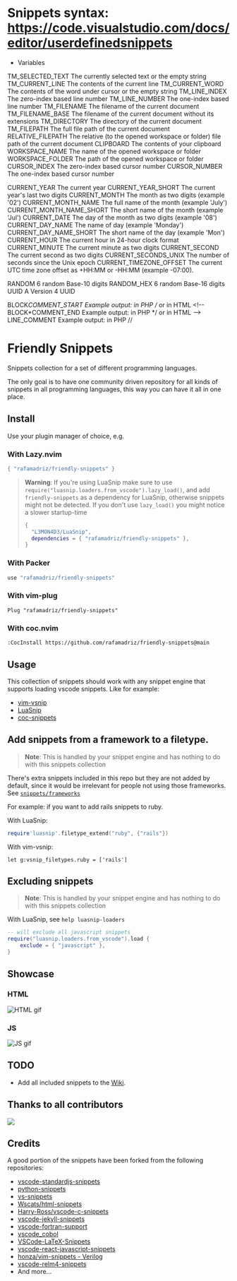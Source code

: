 # Snippets syntax: https://code.visualstudio.com/docs/editor/userdefinedsnippets

- Variables

TM_SELECTED_TEXT The currently selected text or the empty string
TM_CURRENT_LINE The contents of the current line
TM_CURRENT_WORD The contents of the word under cursor or the empty string
TM_LINE_INDEX The zero-index based line number
TM_LINE_NUMBER The one-index based line number
TM_FILENAME The filename of the current document
TM_FILENAME_BASE The filename of the current document without its extensions
TM_DIRECTORY The directory of the current document
TM_FILEPATH The full file path of the current document
RELATIVE_FILEPATH The relative (to the opened workspace or folder) file path of the current document
CLIPBOARD The contents of your clipboard
WORKSPACE_NAME The name of the opened workspace or folder
WORKSPACE_FOLDER The path of the opened workspace or folder
CURSOR_INDEX The zero-index based cursor number
CURSOR_NUMBER The one-index based cursor number

CURRENT_YEAR The current year
CURRENT_YEAR_SHORT The current year's last two digits
CURRENT_MONTH The month as two digits (example '02')
CURRENT_MONTH_NAME The full name of the month (example 'July')
CURRENT_MONTH_NAME_SHORT The short name of the month (example 'Jul')
CURRENT_DATE The day of the month as two digits (example '08')
CURRENT_DAY_NAME The name of day (example 'Monday')
CURRENT_DAY_NAME_SHORT The short name of the day (example 'Mon')
CURRENT_HOUR The current hour in 24-hour clock format
CURRENT_MINUTE The current minute as two digits
CURRENT_SECOND The current second as two digits
CURRENT_SECONDS_UNIX The number of seconds since the Unix epoch
CURRENT_TIMEZONE_OFFSET The current UTC time zone offset as +HH:MM or -HH:MM (example -07:00).

RANDOM 6 random Base-10 digits
RANDOM_HEX 6 random Base-16 digits
UUID A Version 4 UUID

BLOCK*COMMENT_START Example output: in PHP /* or in HTML \<!--
BLOCK*COMMENT_END Example output: in PHP */ or in HTML -->
LINE_COMMENT Example output: in PHP //

# Friendly Snippets

Snippets collection for a set of different programming languages.

The only goal is to have one community driven repository for all kinds of
snippets in all programming languages, this way you can have it all in one
place.

## Install

Use your plugin manager of choice, e.g.

### With Lazy.nvim

```lua
{ "rafamadriz/friendly-snippets" }
```

> **Warning**: If you're using LuaSnip make sure to use
> `require("luasnip.loaders.from_vscode").lazy_load()`, and add
> `friendly-snippets` as a dependency for LuaSnip, otherwise snippets might not
> be detected. If you don't use `lazy_load()` you might notice a slower
> startup-time
>
> ```lua
> {
>   "L3MON4D3/LuaSnip",
>   dependencies = { "rafamadriz/friendly-snippets" },
> }
> ```

### With Packer

```lua
use "rafamadriz/friendly-snippets"
```

### With vim-plug

```vim
Plug "rafamadriz/friendly-snippets"
```

### With coc.nvim

```vim
:CocInstall https://github.com/rafamadriz/friendly-snippets@main
```

## Usage

This collection of snippets should work with any snippet engine that supports
loading vscode snippets. Like for example:

- [vim-vsnip](https://github.com/hrsh7th/vim-vsnip)
- [LuaSnip](https://github.com/L3MON4D3/LuaSnip)
- [coc-snippets](https://github.com/neoclide/coc-snippets)

## Add snippets from a framework to a filetype.

> **Note**: This is handled by your snippet engine and has nothing to do with this snippets collection

There's extra snippets included in this repo but they are not added by default,
since it would be irrelevant for people not using those frameworks. See
[`snippets/frameworks`](https://github.com/rafamadriz/friendly-snippets/tree/main/snippets/frameworks)

For example: if you want to add rails snippets to ruby.

With LuaSnip:

```lua
require'luasnip'.filetype_extend("ruby", {"rails"})
```

With vim-vsnip:

```viml
let g:vsnip_filetypes.ruby = ['rails']
```

## Excluding snippets

> **Note**: This is handled by your snippet engine and has nothing to do with this snippets collection

With LuaSnip, see `help luasnip-loaders`

```lua
-- will exclude all javascript snippets
require("luasnip.loaders.from_vscode").load {
    exclude = { "javascript" },
}
```

## Showcase

### HTML

![HTML gif](https://user-images.githubusercontent.com/67771985/131255337-d53f3408-b60d-44a2-93ba-9a3240a7436e.gif)

### JS

![JS gif](https://user-images.githubusercontent.com/67771985/131255342-e393165a-e4b1-401e-9084-a782b9dd3fef.gif)

## TODO

- Add all included snippets to the
  [Wiki](https://github.com/rafamadriz/friendly-snippets/wiki).

## Thanks to all contributors

<a href="https://github.com/rafamadriz/friendly-snippets/graphs/contributors">
  <img src="https://contrib.rocks/image?repo=rafamadriz/friendly-snippets" />
</a>

## Credits

A good portion of the snippets have been forked from the following repositories:

- [vscode-standardjs-snippets](https://github.com/capaj/vscode-standardjs-snippets)
- [python-snippets](https://github.com/cstrap/python-snippets)
- [vs-snippets](https://github.com/kitagry/vs-snippets)
- [Wscats/html-snippets](https://github.com/Wscats/html-snippets)
- [Harry-Ross/vscode-c-snippets](https://github.com/Harry-Ross/vscode-c-snippets)
- [vscode-jekyll-snippets](https://github.com/edheltzel/vscode-jekyll-snippets)
- [vscode-fortran-support](https://github.com/krvajal/vscode-fortran-support)
- [vscode_cobol](https://github.com/spgennard/vscode_cobol)
- [VSCode-LaTeX-Snippets](https://github.com/JeffersonQin/VSCode-LaTeX-Snippets)
- [vscode-react-javascript-snippets](https://github.com/dsznajder/vscode-react-javascript-snippets)
- [honza/vim-snippets - Verilog](https://github.com/honza/vim-snippets/blob/master/snippets/verilog.snippets)
- [vscode-relm4-snippets](https://github.com/Relm4/vscode-relm4-snippets)
- And more...
